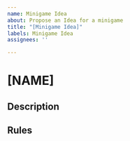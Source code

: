 ```yaml
---
name: Minigame Idea
about: Propose an Idea for a minigame
title: "[Minigame Idea]"
labels: Minigame Idea
assignees: ''

---
```


# [NAME]
## Description
## Rules
